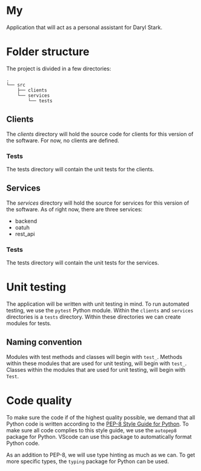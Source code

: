 # My

Application that will act as a personal assistant for Daryl Stark.

# Folder structure

The project is divided in a few directories:

```
.
└── src
    ├── clients
    └── services
        └── tests
```

## Clients

The _clients_ directory will hold the source code for clients for this version of the software. For now, no clients are defined.

###  Tests

The tests directory will contain the unit tests for the clients.

## Services

The _services_ directory will hold the source for services for this version of the software. As of right now, there are three services:

-   backend
-   oatuh
-   rest_api

###  Tests

The tests directory will contain the unit tests for the services.

# Unit testing

The application will be written with unit testing in mind. To run automated testing, we use the `pytest` Python module. Within the `clients` and `services` directories is a `tests` directory. Within these directories we can create modules for tests.

## Naming convention

Modules with test methods and classes will begin with `test_`. Methods within these modules that are used for unit testing, will begin with `test_`. Classes within the modules that are used for unit testing, will begin with `Test`.

# Code quality

To make sure the code if of the highest quality possible, we demand that all Python code is written according to the [PEP-8 Style Guide for Python](https://www.python.org/dev/peps/pep-0008/). To make sure all code complies to this style guide, we use the `autopep8` package for Python. VScode can use this package to automatically format Python code.

As an addition to PEP-8, we will use type hinting as much as we can. To get more specific types, the `typing` package for Python can be used.